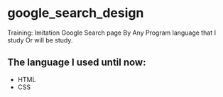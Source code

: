 # google_search_design
Training: Imitation Google Search page By Any Program language that I study Or will be study.
## The language I used until now:
- HTML
- CSS
